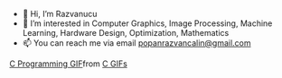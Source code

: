 - 👋 Hi, I’m Razvanucu
- 👀 I’m interested in Computer Graphics, Image Processing, Machine Learning, Hardware Design, Optimization, Mathematics
- 📫 You can reach me via email popanrazvancalin@gmail.com
<div class="tenor-gif-embed" data-postid="2148153610786238200" data-share-method="host" data-aspect-ratio="1.33333" data-width="100%"><a href="https://tenor.com/view/c-programming-segmentation-fault-segfault-gif-2148153610786238200">C Programming GIF</a>from <a href="https://tenor.com/search/c-gifs">C GIFs</a></div> <script type="text/javascript" async src="https://tenor.com/embed.js"></script>
<!---
Razvanucu/Razvanucu is a ✨ special ✨ repository because its `README.md` (this file) appears on your GitHub profile.
You can click the Preview link to take a look at your changes.
--->
